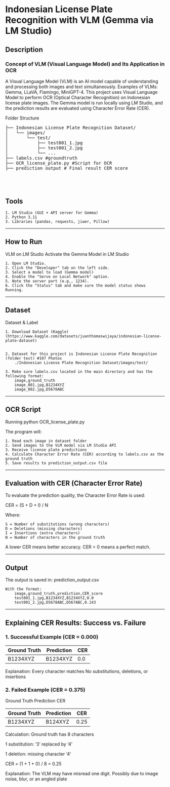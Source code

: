 # Indonesian License Plate Recognition with VLM (Gemma via LM Studio)

## Description

### Concept of VLM (Visual Language Model) and Its Application in OCR

A Visual Language Model (VLM) is an AI model capable of understanding and processing both images and text simultaneously.
Examples of VLMs: Gemma, LLaVA, Flamingo, MiniGPT-4.
This project uses Visual Language Model to perform OCR (Optical Character Recognition) on Indonesian license plate images.
The Gemma model is run locally using LM Studio, and the prediction results are evaluated using Character Error Rate (CER).

Folder Structure
<pre lang="markdown">
├── Indonesian License Plate Recognition Dataset/
│   └── images/
│       └── test/
│           ├── test001_1.jpg
│           ├── test001_2.jpg
│           └── ...
├── labels.csv #groundtruth
├── OCR_license_plate.py #Script for OCR
├── prediction_output # Final result CER score
</pre>
‎
---
## Tools
	1. LM Studio (GUI + API server for Gemma)
	2. Python 3.11
	3. Libraries (pandas, requests, jiwer, Pillow)

---
## How to Run
VLM on LM Studio
Activate the Gemma Model in LM Studio
	
 	1. Open LM Studio.
	2. Click the "Developer" tab on the left side.
	3. Select a model to load (Gemma model)
	4. Enable the "Serve on Local Network" option.
	5. Note the server port (e.g., 1234).
	6. Click the "Status" tab and make sure the model status shows Running.

---
## Dataset
Dataset & Label

	1. Download Dataset (Kaggle)(https://www.kaggle.com/datasets/juanthomaswijaya/indonesian-license-plate-dataset)


	2. Dataset for this project is Indonesian License Plate Recognition (folder test) #197 Photos
		./Indonesian License Plate Recognition Dataset/images/test/

	3. Make sure labels.csv located in the main directory and has the following format:
		image,ground_truth
		image_001.jpg,B1234XYZ
		image_002.jpg,D5678ABC

---
## OCR Script
Running python OCR_license_plate.py

The program will:

	1. Read each image in dataset folder
	2. Send images to the VLM model via LM Studio API
	3. Receive license plate predictions
	4. Calculate Character Error Rate (CER) according to labels.csv as the ground truth
	5. Save results to prediction_output.csv file

---
## Evaluation with CER (Character Error Rate)
To evaluate the prediction quality, the Character Error Rate is used:

CER = (S + D + I) / N

Where:

	S = Number of substitutions (wrong characters)
	D = Deletions (missing characters)
	I = Insertions (extra characters)
	N = Number of characters in the ground truth

A lower CER means better accuracy. CER = 0 means a perfect match.


---
## Output
The output is saved in:
	prediction_output.csv
	
	With the format:
		image,ground_truth,prediction,CER_score
		test001_1.jpg,B1234XYZ,B1234XYZ,0.0
		test001_2.jpg,D5678ABC,D567ABC,0.143

---
## Explaining CER Results: Success vs. Failure

### 1. Successful Example (CER = 0.000)

| Ground Truth     | Prediction     | CER      |
|--------------|--------------|--------------|
| B1234XYZ | B1234XYZ | 0.0 |

Explanation:
Every character matches
No substitutions, deletions, or insertions


### 2. Failed Example (CER = 0.375)

Ground Truth	Prediction	CER
		
| Ground Truth     | Prediction     | CER      |
|--------------|--------------|--------------|
| B1234XYZ | B124XYZ | 0.25 |

Calculation:
Ground truth has 8 characters

1 substitution: ‘3’ replaced by ‘4’

1 deletion: missing character ‘4’

CER = (1 + 1 + 0) / 8 = 0.25

Explanation:
The VLM may have misread one digit. Possibly due to image noise, blur, or an angled plate
